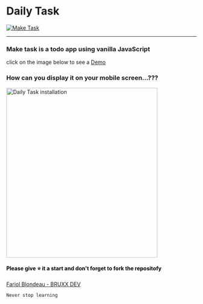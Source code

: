 # Daily Task

<a href="https://tasksmaker.netlify.app/">
  <img src="https://user-images.githubusercontent.com/81830567/179758702-19beafb4-9b91-4c7a-8c2b-dacd4589ad6d.png" alt="Make Task">
</a>

<hr />


### Make task is a todo app using vanilla JavaScript

click on the image below to see a <a href="https://tasksmaker.netlify.app/">Demo</a>

<h3>How can you display it on your mobile screen...???</h3>

<a>
  <img src="https://user-images.githubusercontent.com/81830567/180027117-8f2b586f-831b-4efe-8a10-ab9d788c91c8.PNG" alt="Daily Task installation" width="400" height="450">
</a>



<h4 style="color: #000000;"> Please give ⭐ it a start and don't forget to fork the repositofy</h4>

<a href="https://github.com/bruxx-6243">Fariol Blondeau - BRUXX DEV</a>

`Never stop learning`
